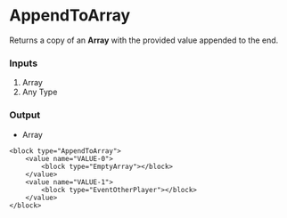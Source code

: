 # AppendToArray

Returns a copy of an **Array** with the provided value appended to the end.

### Inputs

1. Array
2. Any Type

### Output

-   Array

```blockly
<block type="AppendToArray">
    <value name="VALUE-0">
        <block type="EmptyArray"></block>
    </value>
    <value name="VALUE-1">
        <block type="EventOtherPlayer"></block>
    </value>
</block>
```
